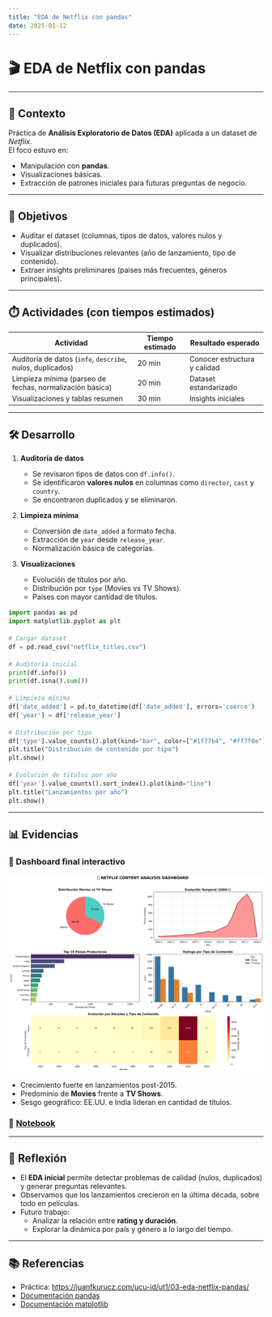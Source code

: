 ```yaml
---
title: "EDA de Netflix con pandas"
date: 2025-01-12
---
```


# 🎬 EDA de Netflix con pandas  

---

## 📘 Contexto  

Práctica de **Análisis Exploratorio de Datos (EDA)** aplicada a un dataset de *Netflix*.  
El foco estuvo en:  
- Manipulación con **pandas**.  
- Visualizaciones básicas.  
- Extracción de patrones iniciales para futuras preguntas de negocio.  

---

## 🎯 Objetivos  

- Auditar el dataset (columnas, tipos de datos, valores nulos y duplicados).  
- Visualizar distribuciones relevantes (año de lanzamiento, tipo de contenido).  
- Extraer insights preliminares (países más frecuentes, géneros principales). 

---

## ⏱️ Actividades (con tiempos estimados)  

| Actividad | Tiempo estimado | Resultado esperado |
|-----------|-----------------|--------------------|
| Auditoría de datos (`info`, `describe`, nulos, duplicados) | 20 min | Conocer estructura y calidad |
| Limpieza mínima (parseo de fechas, normalización básica) | 20 min | Dataset estandarizado |
| Visualizaciones y tablas resumen | 30 min | Insights iniciales |

---

## 🛠️ Desarrollo  

1. **Auditoría de datos**  

    - Se revisaron tipos de datos con `df.info()`.  
    - Se identificaron **valores nulos** en columnas como `director`, `cast` y `country`.  
    - Se encontraron duplicados y se eliminaron.  

2. **Limpieza mínima**  

    - Conversión de `date_added` a formato fecha.  
    - Extracción de `year` desde `release_year`.  
    - Normalización básica de categorías.  

3. **Visualizaciones**  

    - Evolución de títulos por año.  
    - Distribución por `type` (Movies vs TV Shows).  
    - Países con mayor cantidad de títulos.  

```python
import pandas as pd
import matplotlib.pyplot as plt

# Cargar dataset
df = pd.read_csv("netflix_titles.csv")

# Auditoría inicial
print(df.info())
print(df.isna().sum())

# Limpieza mínima
df['date_added'] = pd.to_datetime(df['date_added'], errors='coerce')
df['year'] = df['release_year']

# Distribución por tipo
df['type'].value_counts().plot(kind="bar", color=["#1f77b4", "#ff7f0e"])
plt.title("Distribución de contenido por tipo")
plt.show()

# Evolución de títulos por año
df['year'].value_counts().sort_index().plot(kind="line")
plt.title("Lanzamientos por año")
plt.show()
```

---

## 📊 Evidencias  

### 🔹 Dashboard final interactivo  
![Dashboard Netflix](../../../assets/img/netflix_dashboard.png)

- Crecimiento fuerte en lanzamientos post-2015.  
- Predominio de **Movies** frente a **TV Shows**.  
- Sesgo geográfico: EE.UU. e India lideran en cantidad de títulos.

### 📝 [Notebook](../../../notebooks/UT1-2.ipynb)

---

## 🤔 Reflexión  

- El **EDA inicial** permite detectar problemas de calidad (nulos, duplicados) y generar preguntas relevantes.  
- Observamos que los lanzamientos crecieron en la última década, sobre todo en películas.  
- Futuro trabajo:  
    - Analizar la relación entre **rating y duración**.  
    - Explorar la dinámica por país y género a lo largo del tiempo.  

---

## 📚 Referencias  

- Práctica: <https://juanfkurucz.com/ucu-id/ut1/03-eda-netflix-pandas/>  
- [Documentación pandas](https://pandas.pydata.org/docs/)  
- [Documentación matplotlib](https://matplotlib.org/stable/)